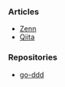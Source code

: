 ### Articles

- [Zenn](https://zenn.dev/jp-ryuji)
- [Qiita](https://qiita.com/piggydev)

### Repositories

- [go-ddd](https://github.com/jp-ryuji/go-ddd)
